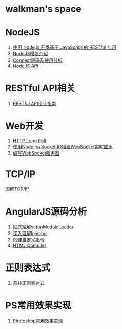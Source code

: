 # walkman's space

NodeJS
=================================
1. [使用 Node.js 开发基于 JavaScript 的 RESTful 应用](https://www.ibm.com/developerworks/cn/web/1211_zuochao_nodejsrest/)
2. [NodeJS模块介绍](https://github.com/walkerqiao/walkman/blob/master/docs/nodejs/modules_demo.md)
3. [Connect源码及使用分析](https://github.com/walkerqiao/walkman/blob/master/docs/nodejs/connect_learning.md)
4. [NodeJS API](https://github.com/walkerqiao/walkman/blob/master/docs/nodejs/api.md)

RESTful API相关
============
1. [RESTful API设计指南](https://github.com/walkerqiao/walkman/blob/master/docs/restful_api.md)

Web开发
========
1. [HTTP Long Poll](https://github.com/walkerqiao/walkman/blob/master/docs/lamp/http_long_poll.md)
2. [使用Node.js+Socket.IO搭建WebSocket实时应用](http://www.plhwin.com/2014/05/28/nodejs-socketio/)
3. [编写WebSocket服务器](https://github.com/walkerqiao/walkman/blob/master/docs/lamp/websocket_server_programming.md)

TCP/IP
========
[图解TCP/IP](https://github.com/walkerqiao/walkman/blob/master/docs/lamp/tcp_ip/readme.md)

AngularJS源码分析
======================
1. [彻底理解setupModuleLoader](https://github.com/walkerqiao/walkman/blob/master/docs/angular/angular-setupmoduleloader.md)
2. [深入理解Injector](https://github.com/walkerqiao/walkman/blob/master/docs/angular/angular-injector.md)
3. [创建自定义指令](https://github.com/walkerqiao/walkman/blob/master/docs/angular/create-custom-directives.md)
4. [HTML Compiler](https://github.com/walkerqiao/walkman/blob/master/docs/angular/html-compiler.md)


正则表达式
======================
1. [恶补正则表达式](https://github.com/walkerqiao/walkman/blob/master/docs/angular/regexp.md)


PS常用效果实现
==============
1. [Photoshop常用效果实现](https://github.com/walkerqiao/walkman/blob/master/docs/photoshop_common.md)


